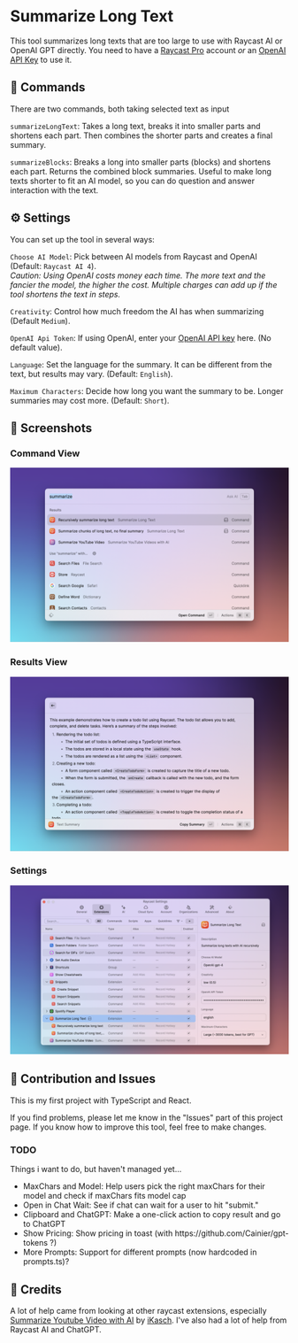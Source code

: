 # Summarize Long Text

This tool summarizes long texts that are too large to use with Raycast AI or OpenAI GPT directly. You need to have a [Raycast Pro](https://www.raycast.com/pro) account *or* an [OpenAI API Key](https://platform.openai.com/account/api-keys) to use it.

## 🔨 Commands
There are two commands, both taking selected text as input

`summarizeLongText`: Takes a long text, breaks it into smaller parts and shortens each part. Then combines the shorter parts and creates a final summary.

`summarizeBlocks`: Breaks a long into smaller parts (blocks) and shortens each part. Returns the combined block summaries. Useful to make long texts shorter to fit an AI model, so you can do question and answer interaction with the text.


## ⚙️ Settings
You can set up the tool in several ways:

`Choose AI Model`: Pick between AI models from Raycast and OpenAI (Default: `Raycast AI 4`).<br>*Caution: Using OpenAI costs money each time. The more text and the fancier the model, the higher the cost. Multiple charges can add up if the tool shortens the text in steps.*

`Creativity`: Control how much freedom the AI has when summarizing (Default `Medium`).

`OpenAI Api Token`: If using OpenAI, enter your [OpenAI API key](https://platform.openai.com/account/api-keys) here. (No default value).

`Language`: Set the language for the summary. It can be different from the text, but results may vary. (Default: `English`).

`Maximum Characters`: Decide how long you want the summary to be. Longer summaries may cost more. (Default: `Short`).



## 📸 Screenshots

### Command View
![SummarizeLongText and SummarizeBlocks commands](./screenshot1.png)

### Results View
![Results of Summarization](./screenshot2.png)

### Settings
![Settings](./screenshot3.png)

## 🚀 Contribution and Issues
This is my first project with TypeScript and React. 

If you find problems, please let me know in the "Issues" part of this project page. If you know how to improve this tool, feel free to make changes. 

### TODO
Things i want to do, but haven't managed yet...
<ul>
    <li>MaxChars and Model: Help users pick the right maxChars for their model and check if maxChars fits model cap</li>
    <li>Open in Chat Wait: See if chat can wait for a user to hit "submit."</li> 
    <li>Clipboard and ChatGPT: Make a one-click action to copy result and go to ChatGPT</li>
    <li>Show Pricing: Show pricing in toast (with https://github.com/Cainier/gpt-tokens ?)</li> 
    <li>More Prompts: Support for different prompts (now hardcoded in prompts.ts)?</li>
</ul>

## 🙌 Credits 
A lot of help came from looking at other raycast extensions, especially [Summarize Youtube Video with AI](https://github.com/raycast/extensions/tree/main/extensions/summarize-youtube-video-with-ai) by [iKasch](https://github.com/iKasch/iKasch). I've also had a lot of help from Raycast AI and ChatGPT.